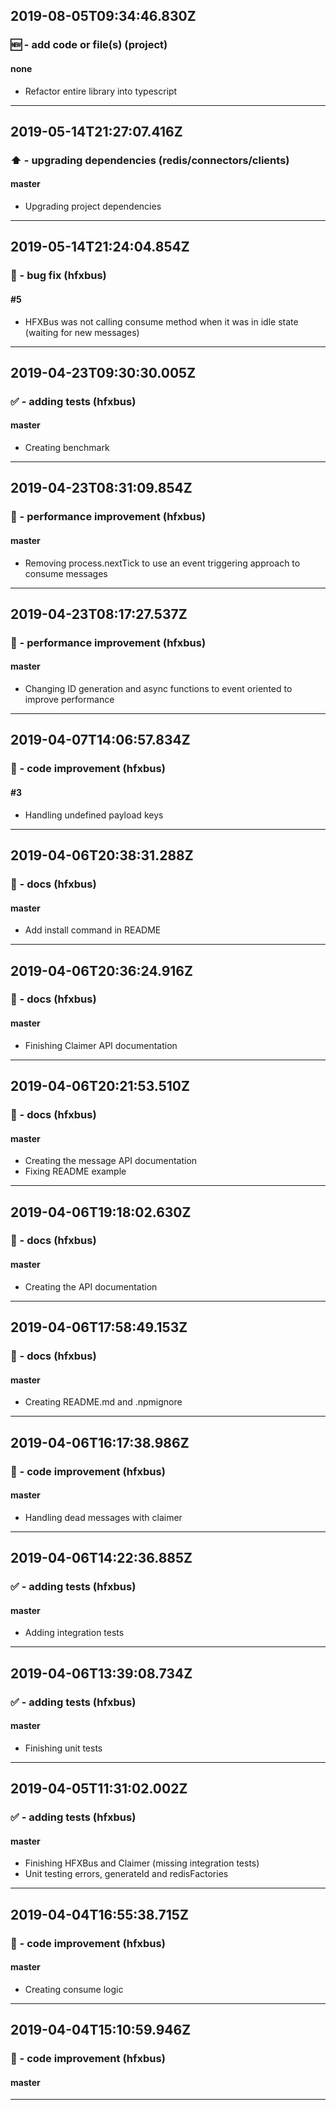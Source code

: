 ## 2019-08-05T09:34:46.830Z
### 🆕 - add code or file(s) (project)

#### none

- Refactor entire library into typescript

-----------------------------

## 2019-05-14T21:27:07.416Z
### ⬆️ - upgrading dependencies (redis/connectors/clients)

#### master

- Upgrading project dependencies

-----------------------------

## 2019-05-14T21:24:04.854Z
### 🐛 - bug fix (hfxbus)

#### #5

- HFXBus was not calling consume method when it was in idle state (waiting for new messages)

-----------------------------

## 2019-04-23T09:30:30.005Z
### ✅ - adding tests (hfxbus)

#### master

- Creating benchmark

-----------------------------

## 2019-04-23T08:31:09.854Z
### 🐎 - performance improvement (hfxbus)

#### master

- Removing process.nextTick to use an event triggering approach to consume messages

-----------------------------

## 2019-04-23T08:17:27.537Z
### 🐎 - performance improvement (hfxbus)

#### master

- Changing ID generation and async functions to event oriented to improve performance

-----------------------------

## 2019-04-07T14:06:57.834Z
### 🎨 - code improvement (hfxbus)

#### #3

- Handling undefined payload keys

-----------------------------

## 2019-04-06T20:38:31.288Z
### 📝 - docs (hfxbus)

#### master

- Add install command in README

-----------------------------

## 2019-04-06T20:36:24.916Z
### 📝 - docs (hfxbus)

#### master

- Finishing Claimer API documentation

-----------------------------

## 2019-04-06T20:21:53.510Z
### 📝 - docs (hfxbus)

#### master

- Creating the message API documentation
- Fixing README example

-----------------------------

## 2019-04-06T19:18:02.630Z
### 📝 - docs (hfxbus)

#### master

- Creating the API documentation

-----------------------------

## 2019-04-06T17:58:49.153Z
### 📝 - docs (hfxbus)

#### master

- Creating README.md and .npmignore

-----------------------------

## 2019-04-06T16:17:38.986Z
### 🎨 - code improvement (hfxbus)

#### master

- Handling dead messages with claimer

-----------------------------

## 2019-04-06T14:22:36.885Z
### ✅ - adding tests (hfxbus)

#### master

- Adding integration tests

-----------------------------

## 2019-04-06T13:39:08.734Z
### ✅ - adding tests (hfxbus)

#### master

- Finishing unit tests

-----------------------------

## 2019-04-05T11:31:02.002Z
### ✅ - adding tests (hfxbus)

#### master

- Finishing HFXBus and Claimer (missing integration tests)
- Unit testing errors, generateId and redisFactories

-----------------------------

## 2019-04-04T16:55:38.715Z
### 🎨 - code improvement (hfxbus)

#### master

- Creating consume logic

-----------------------------

## 2019-04-04T15:10:59.946Z
### 🎨 - code improvement (hfxbus)

#### master


-----------------------------

